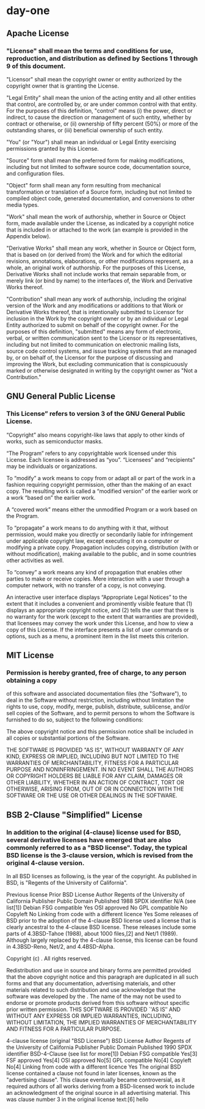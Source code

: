 # day-one
## Apache License 
### "License" shall mean the terms and conditions for use, reproduction, and distribution as defined by Sections 1 through 9 of this document.

"Licensor" shall mean the copyright owner or entity authorized by the copyright owner that is granting the License.

"Legal Entity" shall mean the union of the acting entity and all other entities that control, are controlled by, or are under common control with that entity. For the purposes of this definition, "control" means (i) the power, direct or indirect, to cause the direction or management of such entity, whether by contract or otherwise, or (ii) ownership of fifty percent (50%) or more of the outstanding shares, or (iii) beneficial ownership of such entity.

"You" (or "Your") shall mean an individual or Legal Entity exercising permissions granted by this License.

"Source" form shall mean the preferred form for making modifications, including but not limited to software source code, documentation source, and configuration files.

"Object" form shall mean any form resulting from mechanical transformation or translation of a Source form, including but not limited to compiled object code, generated documentation, and conversions to other media types.

"Work" shall mean the work of authorship, whether in Source or Object form, made available under the License, as indicated by a copyright notice that is included in or attached to the work (an example is provided in the Appendix below).

"Derivative Works" shall mean any work, whether in Source or Object form, that is based on (or derived from) the Work and for which the editorial revisions, annotations, elaborations, or other modifications represent, as a whole, an original work of authorship. For the purposes of this License, Derivative Works shall not include works that remain separable from, or merely link (or bind by name) to the interfaces of, the Work and Derivative Works thereof.

"Contribution" shall mean any work of authorship, including the original version of the Work and any modifications or additions to that Work or Derivative Works thereof, that is intentionally submitted to Licensor for inclusion in the Work by the copyright owner or by an individual or Legal Entity authorized to submit on behalf of the copyright owner. For the purposes of this definition, "submitted" means any form of electronic, verbal, or written communication sent to the Licensor or its representatives, including but not limited to communication on electronic mailing lists, source code control systems, and issue tracking systems that are managed by, or on behalf of, the Licensor for the purpose of discussing and improving the Work, but excluding communication that is conspicuously marked or otherwise designated in writing by the copyright owner as "Not a Contribution."
## GNU General Public License 
### This License” refers to version 3 of the GNU General Public License.

“Copyright” also means copyright-like laws that apply to other kinds of works, such as semiconductor masks.

“The Program” refers to any copyrightable work licensed under this License. Each licensee is addressed as “you”. “Licensees” and “recipients” may be individuals or organizations.

To “modify” a work means to copy from or adapt all or part of the work in a fashion requiring copyright permission, other than the making of an exact copy. The resulting work is called a “modified version” of the earlier work or a work “based on” the earlier work.

A “covered work” means either the unmodified Program or a work based on the Program.

To “propagate” a work means to do anything with it that, without permission, would make you directly or secondarily liable for infringement under applicable copyright law, except executing it on a computer or modifying a private copy. Propagation includes copying, distribution (with or without modification), making available to the public, and in some countries other activities as well.

To “convey” a work means any kind of propagation that enables other parties to make or receive copies. Mere interaction with a user through a computer network, with no transfer of a copy, is not conveying.

An interactive user interface displays “Appropriate Legal Notices” to the extent that it includes a convenient and prominently visible feature that (1) displays an appropriate copyright notice, and (2) tells the user that there is no warranty for the work (except to the extent that warranties are provided), that licensees may convey the work under this License, and how to view a copy of this License. If the interface presents a list of user commands or options, such as a menu, a prominent item in the list meets this criterion.
## MIT License
### Permission is hereby granted, free of charge, to any person obtaining a copy
of this software and associated documentation files (the "Software"), to deal
in the Software without restriction, including without limitation the rights
to use, copy, modify, merge, publish, distribute, sublicense, and/or sell
copies of the Software, and to permit persons to whom the Software is
furnished to do so, subject to the following conditions:

The above copyright notice and this permission notice shall be included in all
copies or substantial portions of the Software.

THE SOFTWARE IS PROVIDED "AS IS", WITHOUT WARRANTY OF ANY KIND, EXPRESS OR
IMPLIED, INCLUDING BUT NOT LIMITED TO THE WARRANTIES OF MERCHANTABILITY,
FITNESS FOR A PARTICULAR PURPOSE AND NONINFRINGEMENT. IN NO EVENT SHALL THE
AUTHORS OR COPYRIGHT HOLDERS BE LIABLE FOR ANY CLAIM, DAMAGES OR OTHER
LIABILITY, WHETHER IN AN ACTION OF CONTRACT, TORT OR OTHERWISE, ARISING FROM,
OUT OF OR IN CONNECTION WITH THE SOFTWARE OR THE USE OR OTHER DEALINGS IN THE
SOFTWARE.
## BSB 2-Clause "Simplified" License
### In addition to the original (4-clause) license used for BSD, several derivative licenses have emerged that are also commonly referred to as a "BSD license". Today, the typical BSD license is the 3-clause version, which is revised from the original 4-clause version.

In all BSD licenses as following, <year> is the year of the copyright. As published in BSD, <copyright holder> is "Regents of the University of California".

Previous license
Prior BSD License
Author	Regents of the University of California
Publisher	Public Domain
Published	1988
SPDX identifier	N/A (see list[1])
Debian FSG compatible	Yes
OSI approved	No
GPL compatible	No
Copyleft	No
Linking from code with a different licence	Yes
Some releases of BSD prior to the adoption of the 4-clause BSD license used a license that is clearly ancestral to the 4-clause BSD license. These releases include some parts of 4.3BSD-Tahoe (1988), about 1000 files,[2] and Net/1 (1989). Although largely replaced by the 4-clause license, this license can be found in 4.3BSD-Reno, Net/2, and 4.4BSD-Alpha.

Copyright (c) <year> <copyright holder>. All rights reserved.

Redistribution and use in source and binary forms are permitted provided that the above copyright notice and this paragraph are duplicated in all such forms and that any documentation, advertising materials, and other materials related to such distribution and use acknowledge that the software was developed by the <copyright holder>. The name of the <copyright holder> may not be used to endorse or promote products derived from this software without specific prior written permission. THIS SOFTWARE IS PROVIDED `'AS IS″ AND WITHOUT ANY EXPRESS OR IMPLIED WARRANTIES, INCLUDING, WITHOUT LIMITATION, THE IMPLIED WARRANTIES OF MERCHANTABILITY AND FITNESS FOR A PARTICULAR PURPOSE.

4-clause license (original "BSD License")
BSD License
Author	Regents of the University of California
Publisher	Public Domain
Published	1990
SPDX identifier	BSD-4-Clause
(see list for more[1])
Debian FSG compatible	Yes[3]
FSF approved	Yes[4]
OSI approved	No[5]
GPL compatible	No[4]
Copyleft	No[4]
Linking from code with a different licence	Yes
The original BSD license contained a clause not found in later licenses, known as the "advertising clause". This clause eventually became controversial, as it required authors of all works deriving from a BSD-licensed work to include an acknowledgment of the original source in all advertising material. This was clause number 3 in the original license text:[6]
hello
